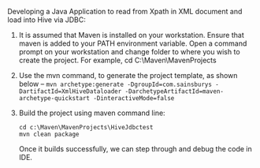 Developing a Java Application to read from Xpath in XML document and load into Hive via JDBC:

1. It is assumed that Maven is installed on your workstation. Ensure that maven is added to your PATH environment variable. Open a command prompt on your workstation and change folder to where you wish to create the project. For example, cd C:\Maven\MavenProjects

2. Use the mvn command, to generate the project template, as shown below –
```mvn archetype:generate -DgroupId=com.sainsburys -DartifactId=XmlHiveDataloader -DarchetypeArtifactId=maven-archetype-quickstart -DinteractiveMode=false```

3. Build the project using maven command line:
    ```
    cd c:\Maven\MavenProjects\HiveJdbctest
    mvn clean package
    ```
    Once it builds successfully, we can step through and debug the code in IDE.